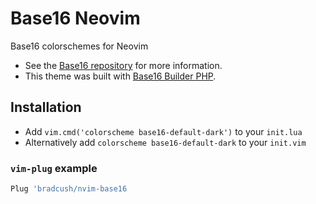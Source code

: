 # Base16 Neovim

Base16 colorschemes for Neovim

- See the [Base16 repository](https://github.com/chriskempson/base16) for more information.
- This theme was built with [Base16 Builder PHP](https://github.com/chriskempson/base16-builder-php).

## Installation

- Add `vim.cmd('colorscheme base16-default-dark')` to your `init.lua`
- Alternatively add `colorscheme base16-default-dark` to your `init.vim`

### `vim-plug` example

``` lua
Plug 'bradcush/nvim-base16
```
